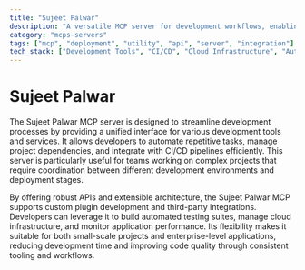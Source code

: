 ```yaml
---
title: "Sujeet Palwar"
description: "A versatile MCP server for development workflows, enabling seamless integration with multiple tools and platforms."
category: "mcps-servers"
tags: ["mcp", "deployment", "utility", "api", "server", "integration"]
tech_stack: ["Development Tools", "CI/CD", "Cloud Infrastructure", "Automated Testing", "API Integration"]
---
```


# Sujeet Palwar

The Sujeet Palwar MCP server is designed to streamline development processes by providing a unified interface for various development tools and services. It allows developers to automate repetitive tasks, manage project dependencies, and integrate with CI/CD pipelines efficiently. This server is particularly useful for teams working on complex projects that require coordination between different development environments and deployment stages.

By offering robust APIs and extensible architecture, the Sujeet Palwar MCP supports custom plugin development and third-party integrations. Developers can leverage it to build automated testing suites, manage cloud infrastructure, and monitor application performance. Its flexibility makes it suitable for both small-scale projects and enterprise-level applications, reducing development time and improving code quality through consistent tooling and workflows.
